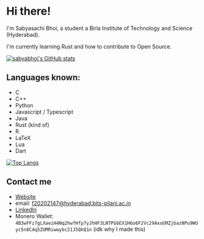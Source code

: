 # Hi there!

I'm Sabyasachi Bhoi, a student a Birla Institute of Technology and Science (Hyderabad). 

I'm currently learning Rust and how to contribute to Open Source. 

[![sabyabhoi's GitHub stats](https://github-readme-stats.vercel.app/api?username=sabyabhoi&count_private=true&hide=stars&show_icons=true&theme=nightowl)](https://github.com/anuraghazra/github-readme-stats)

## Languages known:
- C
- C++
- Python
- Javascript / Typescript
- Java
- Rust (kind of)
- R
- LaTeX
- Lua
- Dart

[![Top Langs](https://github-readme-stats.vercel.app/api/top-langs/?username=sabyabhoi&layout=compact&theme=nightowl)](https://github.com/anuraghazra/github-readme-stats)

## Contact me
- [Website](https://sabyabhoi.xyz/)
- email: f20202147@hyderabad.bits-pilani.ac.in
- [LinkedIn](https://www.linkedin.com/in/sabyasachi-bhoi-4b593b171)
- Monero Wallet: `4B3wFFz7gLXaeiH4Nq2hwfHfp7yJhHF3LNTPGbEX1H6o6F2Vc29AxoGMZjbazNPu9WUyc5n8C4q5ZUMRiwwybc21J5QkQ1n` (idk why I made this)
